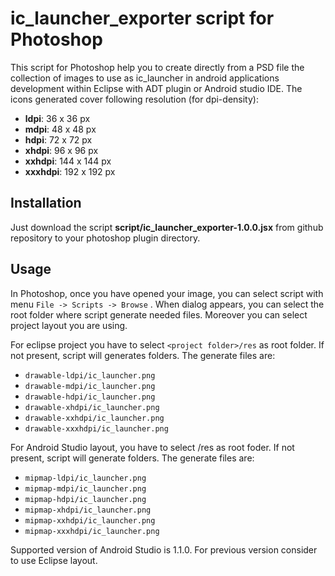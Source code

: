 ic_launcher_exporter script for Photoshop
==========================================

This script for Photoshop help you to create directly from a PSD file the collection of images to use as ic_launcher in android applications development within Eclipse with ADT plugin or Android studio IDE. The icons generated cover following resolution (for dpi-density):

 - **ldpi**: 36 x 36 px
 - **mdpi**: 48 x 48 px
 - **hdpi**: 72 x 72 px
 - **xhdpi**: 96 x 96 px
 - **xxhdpi**: 144 x 144 px
 - **xxxhdpi**: 192 x 192 px

Installation
------------
Just download the script **script/ic_launcher_exporter-1.0.0.jsx** from github repository to your photoshop plugin directory.

Usage
-----
In Photoshop, once you have opened your image, you can select script with menu `File -> Scripts -> Browse` . When dialog appears, you can select the root folder where script generate needed files. Moreover you can select project layout you are using.

For eclipse project you have to select `<project folder>/res` as root folder. If not present, script will generates folders. The generate files are:

 - `drawable-ldpi/ic_launcher.png`
 - `drawable-mdpi/ic_launcher.png`
 - `drawable-hdpi/ic_launcher.png`
 - `drawable-xhdpi/ic_launcher.png`
 - `drawable-xxhdpi/ic_launcher.png`
 - `drawable-xxxhdpi/ic_launcher.png`

For Android Studio layout, you have to select <project folder>/res as root foder. If not present, script will generate folders. The generate files are:

 - `mipmap-ldpi/ic_launcher.png`
 - `mipmap-mdpi/ic_launcher.png`
 - `mipmap-hdpi/ic_launcher.png`
 - `mipmap-xhdpi/ic_launcher.png`
 - `mipmap-xxhdpi/ic_launcher.png`
 - `mipmap-xxxhdpi/ic_launcher.png`

Supported version of Android Studio is 1.1.0. For previous version consider to use Eclipse layout.
